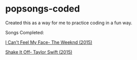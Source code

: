 # popsongs-coded

Created this as a way for me to practice coding in a fun way. 


Songs Completed:

[I Can't Feel My Face- The Weeknd (2015)](2015HITS/ICantFeelMyFace.java)

[Shake It Off- Taylor Swift (2015)](2015HITS/TaylorSwift/ShakeItOff.java)
